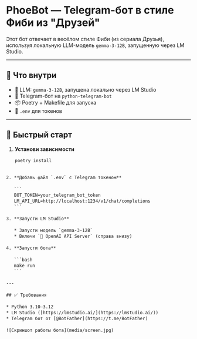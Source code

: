 # PhoeBot — Telegram-бот в стиле Фиби из "Друзей"

Этот бот отвечает в весёлом стиле Фиби (из сериала Друзья), используя локальную LLM-модель `gemma-3-12B`, запущенную через LM Studio.

---

## 🔧 Что внутри

- 🧠 LLM: `gemma-3-12B`, запущена локально через LM Studio
- 🤖 Telegram-бот на `python-telegram-bot`
- 📦 Poetry + Makefile для запуска
- 🧾 `.env` для токенов

---

## 🚀 Быстрый старт

1. **Установи зависимости**
   ```bash
   poetry install
````

2. **Добавь файл `.env` с Telegram токеном**

   ```
   BOT_TOKEN=your_telegram_bot_token
   LM_API_URL=http://localhost:1234/v1/chat/completions
   ```

3. **Запусти LM Studio**

   * Запусти модель `gemma-3-12B`
   * Включи `🔌 OpenAI API Server` (справа внизу)

4. **Запусти бота**

   ```bash
   make run
   ```

---

## ✅ Требования

* Python 3.10–3.12
* LM Studio ([https://lmstudio.ai/](https://lmstudio.ai/))
* Telegram бот от [@BotFather](https://t.me/BotFather)

![Скриншот работы бота](media/screen.jpg)